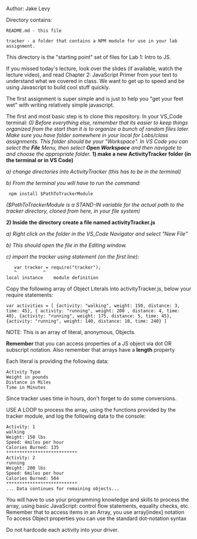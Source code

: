 Author: Jake Levy

Directory contains:

    README.md - this file

    tracker - a folder that contains a NPM module for use in your lab
    assignment.

This directory is the "starting point" set of files for Lab 1: Intro to JS.

If you missed today's lecture, look over the slides (if available, watch the
lecture video), and  read Chapter 2: JavaScript Primer from your text to
understand what we covered in class.  We want to get up to speed and be using
Javascript to build cool stuff quickly.

The first assignment is super simple and is just to help you "get your feet
 wet" with writing relatively simple javascript.

The first and most basic step is to clone this repository.
In your VS_Code terminal:
<i>0) Before everything else, remember that its easier to keep things organized
from the start than it is to organize a bunch of random files later.  Make sure
you have folder somewhere in your local for Labs/class assignments.  This
folder should be your "Workspace".  In VS Code you can select the <b> File</b>
Menu, then select <b>Open Workspace</b> and then navigate to and choose the
appropriate folder.</i></b>
<b> 1) make a new ActivityTracker folder (in the terminal or in VS Code)</b>

   <em> a) change directories into ActivityTracker (this has to be in the terminal)
       
  b) From the terminal you will have to run the command:</em>
  
     npm install $PathToTrackerModule
     
<em>  ($PathToTrackerModule is a STAND-IN variable for the actual path to the tracker directory, cloned from here, in your file system)</em>
    

<b> 2) Inside the directory create a file named activityTracker.js </b>

<em> a) Right click on the folder in the VS_Code Navigator and select "New File"

   b) This should open the file in the Editing window.  

   c) import the tracker using statement (on the first line): </em>

       var tracker = require("tracker");
	   ^	      ^
    local instance    module definition

Copy the following array of Object Literals into activityTracker.js, below
your require statements:

    var activities = [ {activity: "walking", weight: 150, distance: 3, time: 45}, { activity: "running", weight: 200 , distance: 4, time: 40}, {activity: "running", weight: 175, distance: 5, time: 45}, {activity: "running", weight: 140, distance: 10, time: 240} ]
    

NOTE:  This is an array of literal, anonymous, Objects. 

<b> Remember</b> that you can access properties of a JS object via dot OR subscript notation.  Also remember that arrays have a <b>length</b> property

Each literal is providing the following data:

    Activity Type
    Weight in pounds
    Distance in Miles
    Time in Minutes

Since tracker uses time in hours, don't forget to do some conversions.

USE A LOOP to process the array, using the functions provided by the tracker
module, and log the following data to the console:

    Activity: 1
    walking
    Weight: 150 lbs
    Speed: 4miles per hour
    Calories Burned: 135
    ***************************
    Activity: 2
    running
    Weight: 200 lbs
    Speed: 6miles per hour
    Calories Burned: 504
    ***************************
    ... Data continues for remaining objects...

 You will have to use your programming knowledge and skills to process the
 array, using basic JavaScript: control flow statements, equality checks, etc.
 Remember that to access items in an Array, you use array[index] notation
 To access Object properties you can use the standard dot-notation syntax


Do not hardcode each activity into your driver.
